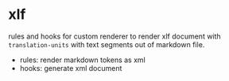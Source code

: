 # xlf

rules and hooks for custom renderer to render xlf document with `translation-units` with text segments out of markdown file.

- rules: render markdown tokens as xml
- hooks: generate xml document

